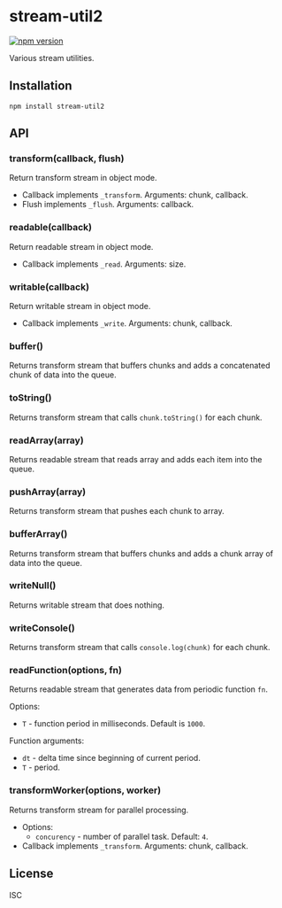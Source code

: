# stream-util2

[![npm version](http://img.shields.io/npm/v/stream-util2.svg)](https://www.npmjs.org/package/stream-util2)

Various stream utilities.

## Installation

`npm install stream-util2`

## API

### transform(callback, flush)

Return transform stream in object mode.

- Callback implements `_transform`. Arguments: chunk, callback.
- Flush implements `_flush`. Arguments: callback.

### readable(callback)

Return readable stream in object mode.

- Callback implements `_read`. Arguments: size.

### writable(callback)

Return writable stream in object mode.

- Callback implements `_write`. Arguments: chunk, callback.

### buffer()

Returns transform stream that buffers chunks and adds a concatenated chunk of data into the queue.

### toString()

Returns transform stream that calls `chunk.toString()` for each chunk.

### readArray(array)

Returns readable stream that reads array and adds each item into the queue.

### pushArray(array)

Returns transform stream that pushes each chunk to array.

### bufferArray()

Returns transform stream that buffers chunks and adds a chunk array of data into the queue.

### writeNull()

Returns writable stream that does nothing.

### writeConsole()

Returns transform stream that calls `console.log(chunk)` for each chunk.

### readFunction(options, fn)

Returns readable stream that generates data from periodic function `fn`.

Options:

- `T` - function period in milliseconds. Default is `1000`.

Function arguments:

- `dt` - delta time since beginning of current period.
- `T` - period.

### transformWorker(options, worker)

Returns transform stream for parallel processing.

- Options:
    - `concurency` - number of parallel task. Default: `4`.
- Callback implements `_transform`. Arguments: chunk, callback.

## License

ISC
